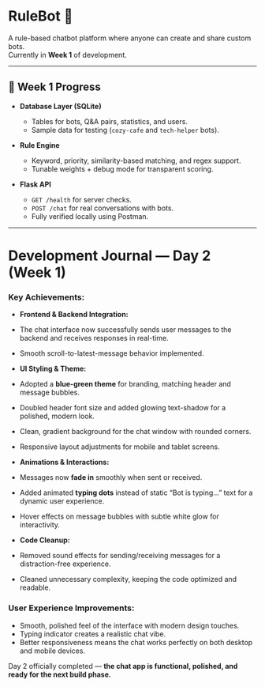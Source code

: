 # RuleBot 🤖

A rule-based chatbot platform where anyone can create and share custom bots.  
Currently in **Week 1** of development.

---

## 🚀 Week 1 Progress

- **Database Layer (SQLite)**
  - Tables for bots, Q&A pairs, statistics, and users.
  - Sample data for testing (`cozy-cafe` and `tech-helper` bots).

- **Rule Engine**
  - Keyword, priority, similarity-based matching, and regex support.
  - Tunable weights + debug mode for transparent scoring.

- **Flask API**
  - `GET /health` for server checks.
  - `POST /chat` for real conversations with bots.
  - Fully verified locally using Postman.

---

# Development Journal — Day 2 (Week 1)


### **Key Achievements:**
- **Frontend & Backend Integration:**
- The chat interface now successfully sends user messages to the backend and receives responses in real-time.
- Smooth scroll-to-latest-message behavior implemented.


- **UI Styling & Theme:**
- Adopted a **blue-green theme** for branding, matching header and message bubbles.
- Doubled header font size and added glowing text-shadow for a polished, modern look.
- Clean, gradient background for the chat window with rounded corners.
- Responsive layout adjustments for mobile and tablet screens.


- **Animations & Interactions:**
- Messages now **fade in** smoothly when sent or received.
- Added animated **typing dots** instead of static “Bot is typing…” text for a dynamic user experience.
- Hover effects on message bubbles with subtle white glow for interactivity.


- **Code Cleanup:**
- Removed sound effects for sending/receiving messages for a distraction-free experience.
- Cleaned unnecessary complexity, keeping the code optimized and readable.


### **User Experience Improvements:**
- Smooth, polished feel of the interface with modern design touches.
- Typing indicator creates a realistic chat vibe.
- Better responsiveness means the chat works perfectly on both desktop and mobile devices.



Day 2 officially completed — **the chat app is functional, polished, and ready for the next build phase.**
